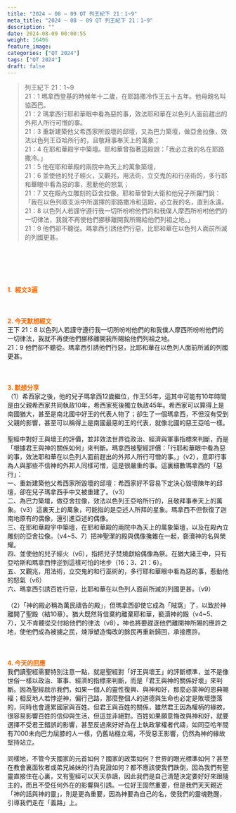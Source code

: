 ```yaml
---
title: "2024 – 08 – 09 QT 列王紀下 21：1~9"
meta_title: "2024 – 08 – 09 QT 列王紀下 21：1~9"
description: ""
date: 2024-08-09 00:00:55
weight: 16496
feature_image: 
categories: ["QT 2024"]
tags: ["QT 2024"]
draft: false
---
```


<blockquote>列王紀下 21：1~9<br />
21：1 瑪拿西登基的時候年十二歲，在耶路撒冷作王五十五年。他母親名叫協西巴。<br />
21：2 瑪拿西行耶和華眼中看為惡的事，效法耶和華在以色列人面前趕出的外邦人所行可憎的事。<br />
21：3 重新建築他父希西家所毀壞的邱壇，又為巴力築壇，做亞舍拉像，效法以色列王亞哈所行的，且敬拜事奉天上的萬象；<br />
21：4 在耶和華殿宇中築壇。耶和華曾指著這殿說：「我必立我的名在耶路撒冷。」<br />
21：5 他在耶和華殿的兩院中為天上的萬象築壇，<br />
21：6 並使他的兒子經火，又觀兆，用法術，立交鬼的和行巫術的，多行耶和華眼中看為惡的事，惹動他的怒氣；<br />
21：7 又在殿內立雕刻的亞舍拉像。耶和華曾對大衛和他兒子所羅門說：「我在以色列眾支派中所選擇的耶路撒冷和這殿，必立我的名，直到永遠。<br />
21：8 以色列人若謹守遵行我一切所吩咐他們的和我僕人摩西所吩咐他們的一切律法，我就不再使他們挪移離開我所賜給他們列祖之地。」<br />
21：9 他們卻不聽從。瑪拿西引誘他們行惡，比耶和華在以色列人面前所滅的列國更甚。</blockquote><br />
&nbsp;<br />
<br />
&nbsp;<br />
<br />
<span style="color: #ff6600;"><strong>1.  經文3遍</strong></span><br />
<br />
&nbsp;<br />
<br />
<span style="color: #ff6600;"><strong>2. 今天默想經文<br />
</strong></span>王下 21：8 以色列人若謹守遵行我一切所吩咐他們的和我僕人摩西所吩咐他們的一切律法，我就不再使他們挪移離開我所賜給他們列祖之地。<br />
21：9 他們卻不聽從。瑪拿西引誘他們行惡，比耶和華在以色列人面前所滅的列國更甚。<br />
<br />
&nbsp;<br />
<br />
<strong><span style="color: #ff6600;">3. 默想分享<br />
</span></strong>（1）希西家之後，他的兒子瑪拿西12歲繼位，作王55年，這其中可能有10年時間是由父親希西家共同執政10年，希西家死後獨立執政45年。希西家可以算得上是南國猶大，甚至是南北國中好王的代表人物了；卻生了一個瑪拿西，不但沒有受到父親的影響，甚至可以稱得上是南國最惡的王的代表，就像北國的惡王亞哈一樣。<br />
<br />
聖經中對好王與壞王的評價，並非效法世界從政治、經濟與軍事指標來判斷，而是「根據君王與神的關係如何」來判斷。瑪拿西被聖經評價：「行耶和華眼中看為惡的事，效法耶和華在以色列人面前趕出的外邦人所行可憎的事。」（v2），意即行事為人與那些不信神的外邦人同樣可憎，這是很嚴重的事。這裏細數瑪拿西的「惡行」：<br />
一、重新建築他父希西家所毀壞的邱壇：希西家好不容易下定決心毀壞陳年的邱壇，卻在兒子瑪拿西手中又被重建了。（v3）<br />
二、為巴力築壇，做亞舍拉像，效法以色列王亞哈所行的，且敬拜事奉天上的萬象。（v3）這裏天上的萬象，可能指的是亞述人所拜的星象。瑪拿西不但恢復了迦南地原有的偶像，還引進亞述的偶像。<br />
三、在耶和華殿宇中築壇，在耶和華殿的兩院中為天上的萬象築壇，以及在殿內立雕刻的亞舍拉像。（v4~5、7）把神聖潔的殿與偶像攙雜在一起，褻瀆神的名與榮耀。<br />
四、並使他的兒子經火（v6），指把兒子焚燒獻給偶像為祭。在猶大諸王中，只有亞哈斯和瑪拿西悖逆到這樣可怕的地步（16：3、21：6）。<br />
五、又觀兆，用法術，立交鬼的和行巫術的，多行耶和華眼中看為惡的事，惹動他的怒氣（v6）<br />
六、瑪拿西引誘百姓行惡，比耶和華在以色列人面前所滅的列國更甚。（v9）<br />
<br />
（2）「神的殿必稱為萬民禱告的殿」，但瑪拿西卻使它成為「賊窩」了，以致於神離開了聖殿（結10章）。猶大既然背信棄約離棄耶和華，褻瀆神的殿（v4~5、7），又不肯聽從交付給他們的律法（v8），神也將要趕逐他們離開神所賜的應許之地，使他們成為被擄之民，煉淨塑造悔改的餘民再重新歸回，承接應許。<br />
<br />
&nbsp;<br />
<br />
<strong style="font-size: inherit;"><span style="color: #ff6600;">4. 今天的回應<br />
</span></strong>我們讀聖經需要特別注意一點，就是聖經對「好王與壞王」的評斷標準，並不是像世俗一樣以政治、軍事、經濟的指標來判斷，而是「君王與神的關係好壞」來判斷。因為聖經啟示我們，如果一個人的靈性復興、與神和好，那麼必蒙神的恩典賜福；相反地人若悖逆神，偏行己路，那麼整個人的道德與生命也必定是敗壞墮落的，同時也會連累國家與百姓。但君王與百姓的關係，雖然君王因為權柄的緣故，很容易影響百姓的信仰與生活，但這並非絕對。百姓如果願意悔改與神和好，就要選擇不受君王錯誤的影響，甚至反過來好好為在上執政掌權者代禱，如同亞哈年間有7000未向巴力屈膝的人一樣，仍舊站穩立場，不受惡王影響，仍然為神的緣故堅持站立。<br />
<br />
同樣地，不管今天國家的元首如何？國家的政策如何？世界的眼光標準如何？甚至在教會裏面牧者或弟兄姊妹的行為見證如何？都不應該使我們跌倒，因為我們有聖靈直接住在心裏，又有聖經可以天天恭讀，因此我們是自己清楚決定要好好來跟隨主的，而且不受任何外在的影響與引誘。一位好王固然重要，但是我們天天親近「神的話與神的靈」，則是更為重要，因為神要為自己的名，使我們的靈魂甦醒，引導我們走在「義路」上。<br />
<br />
<audio style="display: none;" controls="controls"></audio><br />
<br />
<audio style="display: none;" controls="controls"></audio><br />
<br />
<audio style="display: none;" controls="controls"></audio><br />
<br />
<audio style="display: none;" controls="controls"></audio><br />
<br />
<audio style="display: none;" controls="controls"></audio>
        